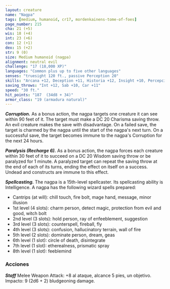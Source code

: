 ```yaml
---
layout: creature
name: "Nagpa"
tags: [medium, humanoid, cr17, mordenkainens-tome-of-foes]
page_number: 215
cha: 21 (+5)
wis: 18 (+4)
int: 23 (+6)
con: 12 (+1)
dex: 15 (+2)
str: 9 (0)
size: Medium humanoid (nagpa)
alignment: neutral evil
challenge: "17 (18,000 XP)"
languages: "Common plus up to five other languages"
senses: "truesight 120 ft., passive Perception 20"
skills: "Arcana +12, Deception +11, Historia +12, Insight +10, Percepción +10"
saving_throws: "Int +12, Sab +10, Car +11"
speed: "30 ft."
hit_points: "187  (34d8 + 34)"
armor_class: "19 (armadura natural)"
---
```


***Corruption.*** As a bonus action, the nagpa targets one creature it can see within 90 feet of it. The target must make a DC 20 Charisma saving throw. An evil creature makes the save with disadvantage. On a failed save, the target is charmed by the nagpa until the start of the nagpa's next turn. On a successful save, the target becomes immune to the nagpa's Corruption for the next 24 hours.

***Paralysis (Recharge 6).*** As a bonus action, the nagpa forces each creature within 30 feet of it to succeed on a DC 20 Wisdom saving throw or be paralyzed for 1 minute. A paralyzed target can repeat the saving throw at the end of each of its turns, ending the effect on itself on a success. Undead and constructs are immune to this effect.

***Spellcasting.*** The nagpa is a 15th-level spellcaster. Its spellcasting ability is Intelligence. A nagpa has the following wizard spells prepared:
* Cantrips (at will): chill touch, fire bolt, mage hand, message, minor illusion
* 1st level (4 slots): charm person, detect magic, protection from evil and good, witch bolt
* 2nd level (3 slots): hold person, ray of enfeeblement, suggestion
* 3rd level (3 slots): counterspell, fireball, fly
* 4th level (3 slots): confusion, hallucinatory terrain, wall of fire
* 5th level (2 slots): dominate person, dream, geas
* 6th level (1 slot): circle of death, disintegrate
* 7th level (1 slot): etherealness, prismatic spray
* 8th level (1 slot): feeblemind

### Acciones

***Staff*** Melee Weapon Attack: +8 al ataque, alcance 5 pies, un objetivo. Impacto: 9 (2d6 + 2) bludgeoning damage.